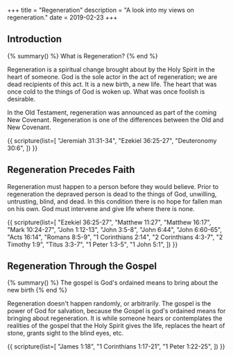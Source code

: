 +++
title = "Regeneration"
description = "A look into my views on regeneration."
date = 2019-02-23
+++

## Introduction

{% summary() %}
What is Regeneration?
{% end %}

Regeneration is a spiritual change brought about by the Holy Spirit in the heart of someone. God is the sole actor in the act of regeneration; we are dead recipients of this act. It is a new birth, a new life. The heart that was once cold to the things of God is woken up. What was once foolish is desirable. 

In the Old Testament, regeneration was announced as part of the coming New Covenant. Regeneration is one of the differences between the Old and New Covenant.

{{ scripture(list=[
  "Jeremiah 31:31-34",
  "Ezekiel 36:25-27",
  "Deuteronomy 30:6",
  ]) }}

## Regeneration Precedes Faith

Regeneration must happen to a person before they would believe. Prior to regeneration the depraved person is dead to the things of God, unwilling, untrusting, blind, and dead. In this condition there is no hope for fallen man on his own. God must intervene and give life where there is none.

{{ scripture(list=[
  "Ezekiel 36:25-27",
  "Matthew 11:27",
  "Matthew 16:17",
  "Mark 10:24-27",
  "John 1:12-13",
  "John 3:5-8",
  "John 6:44",
  "John 6:60-65",
  "Acts 16:14",
  "Romans 8:5-9",
  "1 Corinthians 2:14",
  "2 Corinthians 4:3-7",
  "2 Timothy 1:9",
  "Titus 3:3-7",
  "1 Peter 1:3-5",
  "1 John 5:1",
  ]) }}

## Regeneration Through the Gospel

{% summary() %}
The gospel is God's ordained means to bring about the new birth
{% end %}

Regeneration doesn't happen randomly, or arbitrarily. The gospel is the power of God for salvation, because the Gospel is god's ordained means for bringing about regeneration. It is while someone hears or contemplates the realities of the gospel that the Holy Spirit gives the life, replaces the heart of stone, grants sight to the blind eyes, etc.

{{ scripture(list=[
  "James 1:18",
  "1 Corinthians 1:17-21",
  "1 Peter 1:22-25",
  ]) }}


